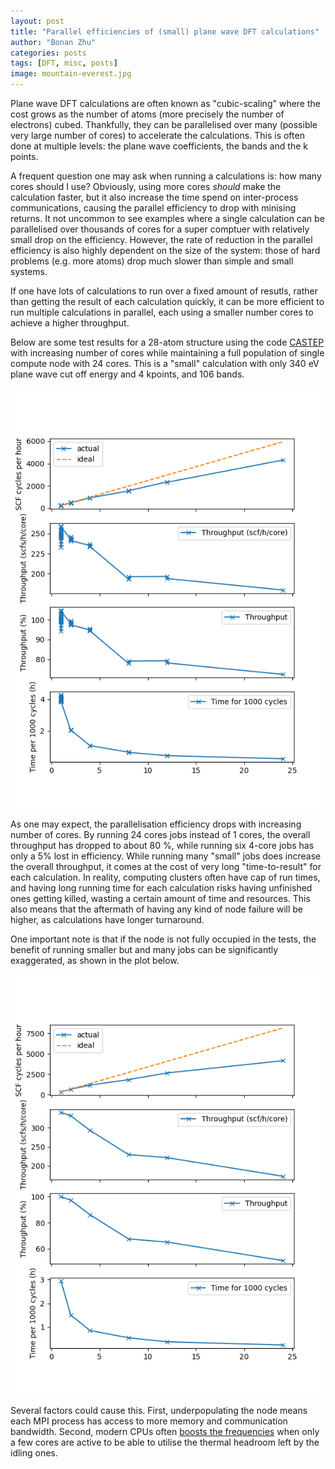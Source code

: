 ```yaml
---
layout: post
title: "Parallel efficiencies of (small) plane wave DFT calculations"
author: "Bonan Zhu"
categories: posts
tags: [DFT, misc, posts]
image: mountain-everest.jpg
---
```


Plane wave DFT calculations are often known as "cubic-scaling" where the cost grows as the number of atoms (more precisely the number of electrons) cubed.
Thankfully, they can be parallelised over many (possible very large number of cores) to accelerate the calculations.
This is often done at multiple levels: the plane wave coefficients, the bands and the k points.

A frequent question one may ask when running a calculations is: how many cores should I use?
Obviously, using more cores *should* make the calculation faster, but it also increase the time spend on inter-process communications, causing the parallel efficiency to drop with minising returns.
It not uncommon to see examples where a single calculation can be parallelised over thousands of cores for a super comptuer with relatively small drop on the efficiency.
However, the rate of reduction in the parallel efficiency is also highly dependent on the size of the system: those of hard problems (e.g. more atoms) drop much slower than simple and small systems. 

If one have lots of calculations to run over a fixed amount of resutls, rather than getting the result of each calculation quickly, it can be more efficient to run multiple calculations in parallel, each using a smaller number cores to achieve a higher throughput.

Below are some test results for a 28-atom structure using the code [CASTEP]({{site.data.settings.software_urls.castep}}) with increasing number of cores while maintaining a full population of single compute node with 24 cores.
This is a "small" calculation with only 340 eV plane wave cut off energy and 4 kpoints, and 106 bands.

![Test result](/assets/img/throughput-castep-full-occ.png)

As one may expect, the parallelisation efficiency drops with increasing number of cores.
By running 24 cores jobs instead of 1 cores, the overall throughput has dropped to about 80 %, while running six 4-core jobs has only a 5% lost in efficiency.
While running many "small" jobs does increase the overall throughput, it comes at the cost of very long "time-to-result" for each calculation.
In reality, computing clusters often have cap of run times, and having long running time for each calculation risks having unfinished ones getting killed, wasting a certain amount of time and resources.
This also means that the aftermath of having any kind of node failure will be higher, as calculations have longer turnaround.

One important note is that if the node is not fully occupied in the tests, the benefit of running smaller but and many jobs can be significantly exaggerated, as shown in the plot below.

![Test result with parital occupation](/assets/img/throughput-castep-partial-occ.png)

Several factors could cause this. First, underpopulating the node means each MPI process has access to more memory and communication bandwidth. 
Second, modern CPUs often [boosts the frequencies](https://en.wikipedia.org/wiki/Intel_Turbo_Boost) when only a few cores are active to be able to utilise the thermal headroom left by the idling ones.

